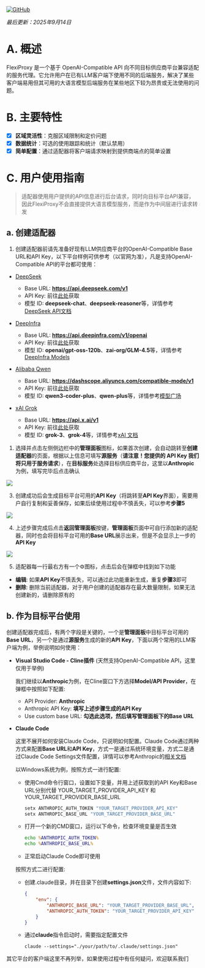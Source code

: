 [![GitHub](https://img.shields.io/badge/GitHub-0.7.0-blue?logo=github)](https://github.com/SanChai20/Flexi-Proxy) 

*最后更新：2025年9月14日*

# A. 概述

FlexiProxy 是一个基于 OpenAI-Compatible API 向不同目标供应商平台兼容适配的服务代理。它允许用户在已有LLM客户端下使用不同的后端服务，解决了某些客户端易用但其可用的大语言模型后端服务在某些地区下较为昂贵或无法使用的问题。

# B. 主要特性

- [x] **区域灵活性**：克服区域限制和定价问题
- [x] **数据统计**：可选的使用跟踪和统计（默认禁用）
- [x] **简单配置**：通过适配器将客户端请求映射到提供商端点的简单设置

# C. 用户使用指南

> 适配器使用用户提供的API信息进行后台请求，同时向目标平台API兼容，因此FlexiProxy不会直接提供大语言模型服务，而是作为中间层进行请求转发

## a. 创建适配器

1. 创建适配器前请先准备好现有LLM供应商平台的OpenAI-Compatible Base URL和API Key，以下平台样例可供参考（以官网为准），凡是支持OpenAI-Compatible API的平台都可使用：

- [DeepSeek](https://www.deepseek.com/)
    - Base URL: **https://api.deepseek.com/v1**
    - API Key: 前往[此处](https://platform.deepseek.com/)获取
    - 模型 ID: **deepseek-chat**、**deepseek-reasoner**等，详情参考[DeepSeek API文档](https://api-docs.deepseek.com/)

- [DeepInfra](https://deepinfra.com/)
    - Base URL: **https://api.deepinfra.com/v1/openai**
    - API Key: 前往[此处](https://deepinfra.com/dash/api_keys)获取
    - 模型 ID: **openai/gpt-oss-120b**、**zai-org/GLM-4.5**等，详情参考[DeepInfra Models](https://deepinfra.com/models)

- [Alibaba Qwen](https://bailian.console.aliyun.com/)
    - Base URL: **https://dashscope.aliyuncs.com/compatible-mode/v1**
    - API Key: 前往[此处](https://bailian.console.aliyun.com/?tab=model#/api-key)获取
    - 模型 ID: **qwen3-coder-plus**、**qwen-plus**等，详情参考[模型广场](https://bailian.console.aliyun.com/)

- [xAI Grok](https://x.ai/)
    - Base URL: **https://api.x.ai/v1**
    - API Key: 前往[此处](https://console.x.ai/team/default/api-keys)获取
    - 模型 ID: **grok-3**、**grok-4**等，详情参考[xAI 文档](https://docs.x.ai/docs/models)


1. 选择并点击左侧侧边栏中的**管理面板**图标，如果首次创建，会自动跳转至**创建适配器**的页面，根据以上信息可填写**源服务**（**请注意！您提供的 API Key 我们将只用于服务请求**），在**目标服务**处选择目标供应商平台，这里以**Anthropic**为例，填写完毕后点击确认

![](https://flexiproxy.com/screenshots/zh/createadapter.PNG)


3. 创建成功后会生成目标平台可用的**API Key**（将跳转至**API Key**界面），需要用户自行复制和妥善保存，如果后续使用过程中不慎丢失，可以参考**步骤5**

![](https://flexiproxy.com/screenshots/zh/apikey.PNG)


4. 上述步骤完成后点击**返回管理面板**按键，**管理面板**页面中可自行添加新的适配器，同时也会将目标平台可用的**Base URL**展示出来，但是不会显示上一步的**API Key**

![](https://flexiproxy.com/screenshots/zh/management.PNG)


5. 适配器每一行最右方有一个⚙图标，点击后会在弹框中找到如下功能
- **编辑**: 如果**API Key**不慎丢失，可以通过此功能重新生成，重复**步骤3**即可
- **删除**: 删除当前适配器，对于用户创建的适配器存在最大数量限制，如果无法创建新的，请删除原有的


## b. 作为目标平台使用

创建适配器完成后，有两个字段是关键的，一个是**管理面板**中目标平台可用的**Base URL**，另一个是通过**源服务**生成的新的**API Key**，下面以两个常用的LLM客户端为例，举例说明如何使用：

- **Visual Studio Code - Cline插件** (天然支持OpenAI-Compatible API，这里仅用于举例)

    我们继续以**Anthropic**为例，在Cline窗口下方选择**Model/API Provider**，在弹框中按照如下配置:

    - API Provider: **Anthropic**
    - Anthropic API Key: **填写上述步骤生成的API Key** 
    - Use custom base URL: **勾选此选项，然后填写管理面板下的Base URL**

- **Claude Code**

    这里不展开如何安装Claude Code，只说明如何配置。Claude Code通过两种方式来配置**Base URL**和**API Key**，方式一是通过系统环境变量，方式二是通过Claude Code Settings文件配置，详情可以参考Anthropic的[相关文档](https://docs.anthropic.com/en/docs/claude-code/llm-gateway#litellm-configuration)
    
    以Windows系统为例，按照方式一进行配置:

    - 使用Cmd命令行窗口，设置如下变量，并用上述获取到的API Key和Base URL分别代替 YOUR_TARGET_PROVIDER_API_KEY 和 YOUR_TARGET_PROVIDER_BASE_URL
        ```cmd
        setx ANTHROPIC_AUTH_TOKEN "YOUR_TARGET_PROVIDER_API_KEY"
        setx ANTHROPIC_BASE_URL "YOUR_TARGET_PROVIDER_BASE_URL"
        ```
    - 打开一个新的CMD窗口，运行以下命令，检查环境变量是否生效
        ```cmd
        echo %ANTHROPIC_AUTH_TOKEN%
        echo %ANTHROPIC_BASE_URL%
        ```
    - 正常启动Claude Code即可使用

    按照方式二进行配置:

    - 创建.claude目录，并在目录下创建**settings.json**文件，文件内容如下:
        ```json
        {
            "env": {
                "ANTHROPIC_BASE_URL": "YOUR_TARGET_PROVIDER_BASE_URL",
                "ANTHROPIC_AUTH_TOKEN": "YOUR_TARGET_PROVIDER_API_KEY"
            }
        }
        ```
    - 通过**claude**指令启动时，需要指定配置文件
        ```
        claude --settings="./your/path/to/.claude/settings.json"
        ```

其它平台的客户端这里不再列举，如果使用过程中有任何疑问，欢迎联系我们